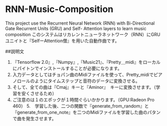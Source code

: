# RNN-Music-Composition
This project use the Recurrent Neural Network (RNN) with Bi-Directional Gate Recurrent Units (GRU) and Self- Attention layers to learn music composition
このシステムはリカレントニューラネットワーク（RNN）にGRUユニイトと『SelfーAttention僧』を用いた自動作曲です。

##説明文
1. 『Tensorflow 2.0』,『Numpy』,『Music21』、『Pretty＿midi』をローカルにパイトンでインストールすることが必要になります。
2. 入力データとしてはチョパン曲のMidiファイルを使って、Pretty_midiでピアノロールのようにタイムステップと音符のデータに変換させる。
3. そして、全ての曲は『Cmaj』キーと『Aminor』　キーに変換させます。（学習を安くさせるため）
4. ご注意のは１のエポックが１時間ぐらいかかります。（GPU:Radeon Pro 460）
5.　学習した後、二つの関数で『generate_from_random』と『generate_from_one_note』を二つのMidiファイルを学習した曲のパタンで曲を発生させます。
